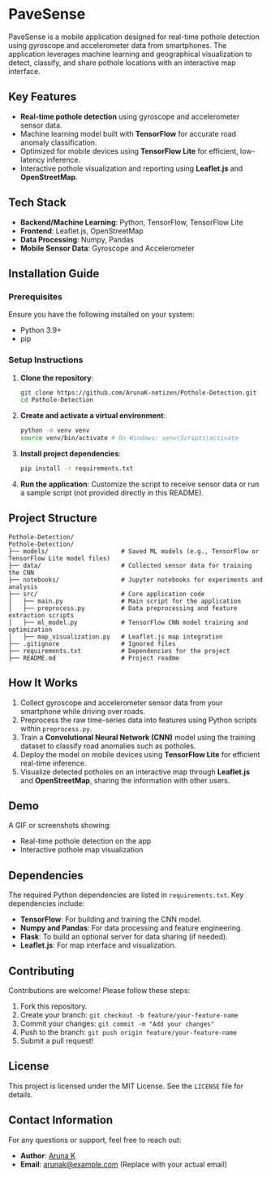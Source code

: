 # PaveSense

PaveSense is a mobile application designed for real-time pothole detection using gyroscope and accelerometer data from smartphones. The application leverages machine learning and geographical visualization to detect, classify, and share pothole locations with an interactive map interface.

## Key Features

- **Real-time pothole detection** using gyroscope and accelerometer sensor data.
- Machine learning model built with **TensorFlow** for accurate road anomaly classification.
- Optimized for mobile devices using **TensorFlow Lite** for efficient, low-latency inference.
- Interactive pothole visualization and reporting using **Leaflet.js** and **OpenStreetMap**.

## Tech Stack

- **Backend/Machine Learning**: Python, TensorFlow, TensorFlow Lite
- **Frontend**: Leaflet.js, OpenStreetMap
- **Data Processing**: Numpy, Pandas
- **Mobile Sensor Data**: Gyroscope and Accelerometer

## Installation Guide

### Prerequisites

Ensure you have the following installed on your system:
- Python 3.9+
- pip

### Setup Instructions

1. **Clone the repository**:
    ```bash
    git clone https://github.com/ArunaK-netizen/Pothole-Detection.git
    cd Pothole-Detection
    ```

2. **Create and activate a virtual environment**:
    ```bash
    python -m venv venv
    source venv/bin/activate # On Windows: venv\Scripts\activate
    ```

3. **Install project dependencies**:
    ```bash
    pip install -r requirements.txt
    ```

4. **Run the application**:
    Customize the script to receive sensor data or run a sample script (not provided directly in this README).

## Project Structure

```
Pothole-Detection/ 
Pothole-Detection/
├── models/                    # Saved ML models (e.g., TensorFlow or TensorFlow Lite model files)
├── data/                      # Collected sensor data for training the CNN
├── notebooks/                 # Jupyter notebooks for experiments and analysis
├── src/                       # Core application code
│   ├── main.py                # Main script for the application
│   ├── preprocess.py          # Data preprocessing and feature extraction scripts
│   ├── ml_model.py            # TensorFlow CNN model training and optimization
│   ├── map_visualization.py   # Leaflet.js map integration
├── .gitignore                 # Ignored files
├── requirements.txt           # Dependencies for the project
├── README.md                  # Project readme
```


## How It Works

1. Collect gyroscope and accelerometer sensor data from your smartphone while driving over roads.
2. Preprocess the raw time-series data into features using Python scripts within `preprocess.py`.
3. Train a **Convolutional Neural Network (CNN)** model using the training dataset to classify road anomalies such as potholes.
4. Deploy the model on mobile devices using **TensorFlow Lite** for efficient real-time inference.
5. Visualize detected potholes on an interactive map through **Leaflet.js** and **OpenStreetMap**, sharing the information with other users.

## Demo

A GIF or screenshots showing:
- Real-time pothole detection on the app
- Interactive pothole map visualization

## Dependencies

The required Python dependencies are listed in `requirements.txt`. Key dependencies include:
- **TensorFlow**: For building and training the CNN model.
- **Numpy and Pandas**: For data processing and feature engineering.
- **Flask**: To build an optional server for data sharing (if needed).
- **Leaflet.js**: For map interface and visualization.

## Contributing

Contributions are welcome! Please follow these steps:

1. Fork this repository.
2. Create your branch: `git checkout -b feature/your-feature-name`
3. Commit your changes: `git commit -m "Add your changes"`
4. Push to the branch: `git push origin feature/your-feature-name`
5. Submit a pull request!

## License

This project is licensed under the MIT License. See the `LICENSE` file for details.

## Contact Information

For any questions or support, feel free to reach out:
- **Author**: [Aruna K](https://github.com/ArunaK-netizen)
- **Email**: arunak@example.com (Replace with your actual email)